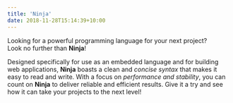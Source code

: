 ```yaml
---
title: 'Ninja'
date: 2018-11-28T15:14:39+10:00
---
```


Looking for a powerful programming language for your next project?   
Look no further than **Ninja**!  

Designed specifically for use as an embedded language and for building web applications,
**Ninja** boasts a clean and *concise syntax* that makes it easy to read and write. With a focus on *performance and stability*, 
you can count on **Ninja** to deliver reliable and efficient results. Give it a try and see how it can take your projects to the next level!  

